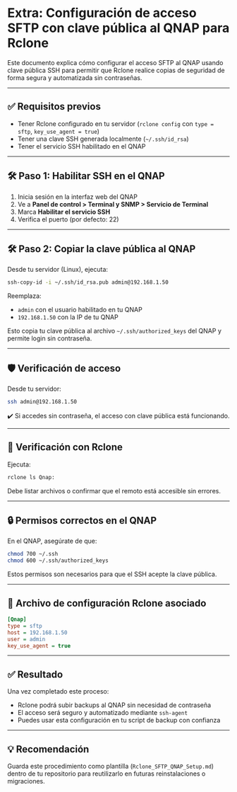 # Extra: Configuración de acceso SFTP con clave pública al QNAP para Rclone

Este documento explica cómo configurar el acceso SFTP al QNAP usando clave pública SSH para permitir que Rclone realice copias de seguridad de forma segura y automatizada sin contraseñas.

---

## ✅ Requisitos previos

* Tener Rclone configurado en tu servidor (`rclone config` con `type = sftp`, `key_use_agent = true`)
* Tener una clave SSH generada localmente (`~/.ssh/id_rsa`)
* Tener el servicio SSH habilitado en el QNAP

---

## 🛠 Paso 1: Habilitar SSH en el QNAP

1. Inicia sesión en la interfaz web del QNAP
2. Ve a **Panel de control > Terminal y SNMP > Servicio de Terminal**
3. Marca **Habilitar el servicio SSH**
4. Verifica el puerto (por defecto: 22)

---

## 🛠 Paso 2: Copiar la clave pública al QNAP

Desde tu servidor (Linux), ejecuta:

```bash
ssh-copy-id -i ~/.ssh/id_rsa.pub admin@192.168.1.50
```

Reemplaza:

* `admin` con el usuario habilitado en tu QNAP
* `192.168.1.50` con la IP de tu QNAP

Esto copia tu clave pública al archivo `~/.ssh/authorized_keys` del QNAP y permite login sin contraseña.

---

## 🛡️ Verificación de acceso

Desde tu servidor:

```bash
ssh admin@192.168.1.50
```

✔️ Si accedes sin contraseña, el acceso con clave pública está funcionando.

---

## 🔁 Verificación con Rclone

Ejecuta:

```bash
rclone ls Qnap:
```

Debe listar archivos o confirmar que el remoto está accesible sin errores.

---

## 🔒 Permisos correctos en el QNAP

En el QNAP, asegúrate de que:

```bash
chmod 700 ~/.ssh
chmod 600 ~/.ssh/authorized_keys
```

Estos permisos son necesarios para que el SSH acepte la clave pública.

---

## 📄 Archivo de configuración Rclone asociado

```ini
[Qnap]
type = sftp
host = 192.168.1.50
user = admin
key_use_agent = true
```

---

## ✅ Resultado

Una vez completado este proceso:

* Rclone podrá subir backups al QNAP sin necesidad de contraseña
* El acceso será seguro y automatizado mediante `ssh-agent`
* Puedes usar esta configuración en tu script de backup con confianza

---

## 💡 Recomendación

Guarda este procedimiento como plantilla (`Rclone_SFTP_QNAP_Setup.md`) dentro de tu repositorio para reutilizarlo en futuras reinstalaciones o migraciones.
